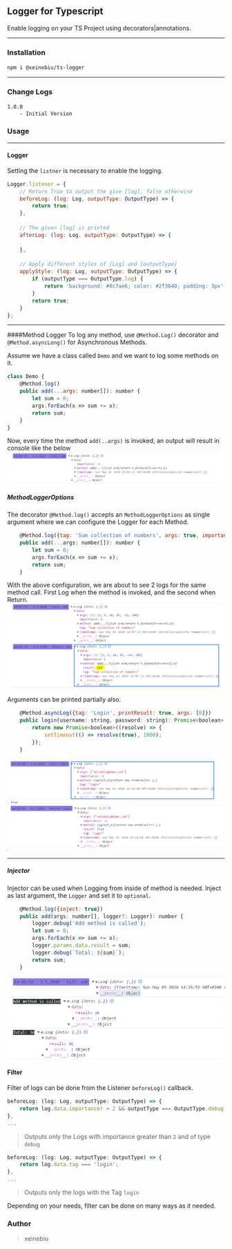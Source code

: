 ## Logger for Typescript
Enable logging on your TS Project using decorators|annotations.

---
### Installation
````bash
npm i @xeinebiu/ts-logger
````

---
### Change Logs
    1.0.0
        - Initial Version
        
### Usage

---
#### Logger
Setting the ``listner`` is necessary to enable the logging.
````javascript
Logger.listener = {
    // Return True to output the give [log], false otherwise
    beforeLog: (log: Log, outputType: OutputType) => {
        return true;
    },

    // The given [log] is printed
    afterLog: (log: Log, outputType: OutputType) => {

    },

    // Apply different styles of [Log] and [outputType]
    applyStyle: (log: Log, outputType: OutputType) => {
        if (outputType === OutputType.log) {
            return 'background: #8c7ae6; color: #2f3640; padding: 3px';
        }
        return true;
    }
};
````

---
####Method Logger
To log any method, use ``@Method.Log()`` decorator and `@Method.asyncLong()` for Asynchronous Methods.

Assume we have a class called ``Demo`` and we want to log some methods on it.
````javascript
class Demo {
    @Method.log()
    public add(...args: number[]): number {
        let sum = 0;
        args.forEach(x => sum += x);
        return sum;
    }
}
````
Now, every time the method ``add(..args)`` is invoked, an output will result in console like the below
![](docs/1.PNG)

##### MethodLoggerOptions
The decorator ``@Method.log()`` accepts an `MethodLoggerOptions` as single argument where we can configure the Logger for each Method.

````javascript
    @Method.log({tag: 'Sum collection of numbers', args: true, importance: 1, printResult: true})
    public add(...args: number[]): number {
        let sum = 0;
        args.forEach(x => sum += x);
        return sum;
    }
````
With the above configuration, we are about to see 2 logs for the same method call.
First Log when the method is invoked, and the second when Return.
![](docs/2.PNG)

Arguments can be printed partially also.
````javascript
    @Method.asyncLog({tag: 'Login', printResult: true, args: [0]})
    public login(username: string, password: string): Promise<boolean> {
        return new Promise<boolean>((resolve) => {
            setTimeout(() => resolve(true), 1000);
        });
    }
````
![](docs/3.PNG)

---
##### Injector
Injector can be used when Logging from inside of method is needed.
Inject as last argument, the ``Logger`` and set it to `optional`.
````javascript
    @Method.log({inject: true})
    public add(args: number[], logger?: Logger): number {
        logger.debug('Add method is called');
        let sum = 0;
        args.forEach(x => sum += x);
        logger.params.data.result = sum;
        logger.debug(`Total: ${sum}`);
        return sum;
    }
````
![](docs/4.PNG)

#### Filter
Filter of logs can be done from the Listener ``beforeLog()`` callback.
````javascript
beforeLog: (log: Log, outputType: OutputType) => {
    return log.data.importance! > 2 && outputType === OutputType.debug;
},
...
````
> Outputs only the Logs with importance greater than ``2`` and of type `debug`

````javascript
beforeLog: (log: Log, outputType: OutputType) => {
    return log.data.tag === 'login';
},
...
````
> Outputs only the logs with the Tag `login`

Depending on your needs, filter can be done on many ways as it needed.

### Author
> xeinebiu
